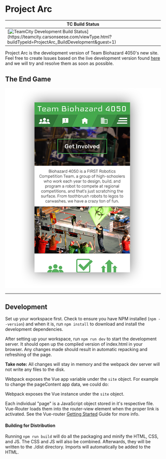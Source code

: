 # Project Arc

| TC Build Status  |
| ------------- |
| [![TeamCity Development Build Status](https://teamcity.carsonseese.com/app/rest/builds/buildType(id:ProjectArc_BuildDevelopment)/statusIcon)](https://teamcity.carsonseese.com/viewType.html?buildTypeId=ProjectArc_BuildDevelopment&guest=1)  |

Project Arc is the development version of Team Biohazard 4050's new site. Feel free to create Issues based on the live development version found [here](http://biodev.carsonseese.com) and we will try and resolve them as soon as possible.

## The End Game
![Mockup](./mockup.png)

---

## Development
Set up your workspace first. Check to ensure you have NPM installed (`npm --version`) and when it is, run `npm install` to download and install the development dependencies.

After setting up your workspace, run `npm run dev` to start the development server. It should open up the compiled version of index.html in your browser. Any changes made should result in automatic repacking and refreshing of the page. 

**Take note:** All changes will stay in memory and the webpack dev server will not write any files to the disk.

Webpack exposes the Vue app variable under the `site`  object. For example to change the pageContent app data, we could do:

Webpack exposes the Vue instance under the `site`  object.

Each individual "page" is a JavaScript object stored in it's respective file. Vue-Router loads them into the router-view element when the proper link is activated. See the Vue-router [Getting Started](https://router.vuejs.org/en/essentials/getting-started.html) Guide for more info.


#### Building for Distribution
Running `npm run build` will do all the packaging and minify the HTML, CSS, and JS. The CSS and JS will also be combined. Afterwards, they will be written to the ./dist directory. Imports will automatically be added to the HTML.
